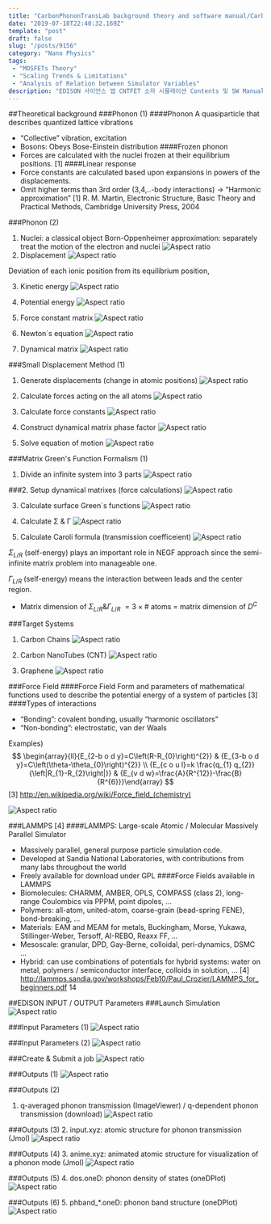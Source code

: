 ```yaml
---
title: "CarbonPhononTransLab background theory and software manual/CarbonPhononTransLab 배경 이론 및 소프트웨어 설명서"
date: "2019-07-18T22:40:32.169Z"
template: "post"
draft: false
slug: "/posts/9156"
category: "Nano Physics"
tags: 
 - "MOSFETs Theory"
 - "Scaling Trends & Limitations"
 - "Analysis of Relation between Simulator Variables"
description: "EDISON 사이언스 앱 CNTFET 소자 시뮬레이션 Contents 및 SW Manual"
---
```

##Theoretical background
###Phonon (1)
####Phonon
A quasiparticle that describes quantized lattice vibrations 
- “Collective” vibration, excitation
- Bosons: Obeys Bose-Einstein distribution
####Frozen phonon
- Forces are calculated with the nuclei frozen at their equilibrium positions. [1]
####Linear response
- Force constants are calculated based upon expansions in powers of the displacements. 
- Omit higher terms than 3rd order (3,4,..-body interactions) $\rightarrow$ “Harmonic approximation”
[1] R. M. Martin, Electronic Structure, Basic Theory and Practical Methods, Cambridge University Press, 2004

###Phonon (2)
1. Nuclei: a classical object
Born-Oppenheimer approximation: separately treat the motion of the electron and nuclei
![Aspect ratio](/media/POST/9156/0.jpg)
2. Displacement
![Aspect ratio](/media/POST/9156/1.jpg)

Deviation of each ionic position from its equilibrium position,

3. Kinetic energy
![Aspect ratio](/media/POST/9156/2.jpg)

4. Potential energy
![Aspect ratio](/media/POST/9156/3.jpg)

5. Force constant matrix
![Aspect ratio](/media/POST/9156/4.jpg)

6. Newton`s equation
![Aspect ratio](/media/POST/9156/5.jpg)

7. Dynamical matrix
![Aspect ratio](/media/POST/9156/6.jpg)

###Small Displacement Method (1)
1. Generate displacements (change in atomic positions)
![Aspect ratio](/media/POST/9156/7.jpg)

2. Calculate forces acting on the all atoms
![Aspect ratio](/media/POST/9156/8.jpg)

3. Calculate force constants
![Aspect ratio](/media/POST/9156/9.jpg)

4. Construct dynamical matrix phase factor
![Aspect ratio](/media/POST/9156/10.jpg)

5. Solve equation of motion
![Aspect ratio](/media/POST/9156/11.jpg)

###Matrix Green's Function Formalism (1)
1. Divide an infinite system into 3 parts
![Aspect ratio](/media/POST/9156/12.jpg)

###2. Setup dynamical matrixes (force calculations)
![Aspect ratio](/media/POST/9156/13.jpg)

3. Calculate surface Green`s functions
![Aspect ratio](/media/POST/9156/14.jpg)

4. Calculate Σ & Γ
![Aspect ratio](/media/POST/9156/15.jpg)

5. Calculate Caroli formula (transmission coefficeient)
![Aspect ratio](/media/POST/9156/16.jpg)

$\Sigma_{L / R}$ (self-energy) plays an important role in NEGF approach since the semi-infinite matrix problem into manageable one.

$\Gamma_{L / R}$ (self-energy) means the interaction between leads and the center region.

- Matrix dimension of $\Sigma_{L / R} \& \Gamma_{L / R}$ $=3 \times \#$ atoms $=$ matrix dimension of $D^{C}$

###Target Systems

1. Carbon Chains
![Aspect ratio](/media/POST/9156/17.jpg)

2. Carbon NanoTubes (CNT)
![Aspect ratio](/media/POST/9156/18.jpg)

3. Graphene
![Aspect ratio](/media/POST/9156/19.jpg)

###Force Field
####Force Field
Form and parameters of mathematical functions used to describe the potential energy of a system of particles [3]
####Types of interactions
- “Bonding”: covalent bonding, usually “harmonic oscillators”
- “Non-bonding”: electrostatic, van der Waals 

Examples) 
$$
\begin{array}{ll}{E_{2-b o d y}=C\left(R-R_{0}\right)^{2}} & {E_{3-b o d y}=C\left(\theta-\theta_{0}\right)^{2}} \\ {E_{c o u l}=k \frac{q_{1} q_{2}}{\left|R_{1}-R_{2}\right|}} & {E_{v d w}=\frac{A}{R^{12}}-\frac{B}{R^{6}}}\end{array}
$$
[3] http://en.wikipedia.org/wiki/Force_field_(chemistry)

![Aspect ratio](/media/POST/9156/20.jpg)

 
###LAMMPS [4]
####LAMMPS: Large-scale Atomic / Molecular Massively Parallel Simulator
- Massively parallel, general purpose particle simulation code.
- Developed at Sandia National Laboratories, with contributions from many labs throughout the world 
- Freely available for download under GPL
####Force Fields available in LAMMPS
- Biomolecules: CHARMM, AMBER, OPLS, COMPASS (class 2), long-range Coulombics via PPPM, point
dipoles, ...
- Polymers: all-atom, united-atom, coarse-grain (bead-spring FENE), bond-breaking, ...
- Materials: EAM and MEAM for metals, Buckingham, Morse, Yukawa, Stillinger-Weber, Tersoff, AI-REBO,
 Reaxx FF, ...
- Mesoscale: granular, DPD, Gay-Berne, colloidal, peri-dynamics, DSMC ...
- Hybrid: can use combinations of potentials for hybrid systems: water on metal, polymers / semiconductor interface, colloids in solution, ...
[4] http://lammps.sandia.gov/workshops/Feb10/Paul_Crozier/LAMMPS_for_beginners.pdf 14

 

##EDISON INPUT / OUTPUT Parameters
###Launch Simulation
![Aspect ratio](/media/POST/9156/21.jpg)

###Input Parameters (1)
![Aspect ratio](/media/POST/9156/22.jpg)

###Input Parameters (2)
![Aspect ratio](/media/POST/9156/23.jpg)

###Create & Submit a job
![Aspect ratio](/media/POST/9156/24.jpg)

###Outputs (1)
![Aspect ratio](/media/POST/9156/25.jpg)


###Outputs (2)
1. q-averaged phonon transmission (ImageViewer) / q-dependent phonon transmission (download)
![Aspect ratio](/media/POST/9156/26.jpg)


###Outputs (3)
2. input.xyz: atomic structure for phonon transmission (Jmol)
![Aspect ratio](/media/POST/9156/27.jpg)

###Outputs (4)
3. anime.xyz: animated atomic structure for visualization of a phonon mode (Jmol)
![Aspect ratio](/media/POST/9156/28.jpg)

###Outputs (5)
4. dos.oneD: phonon density of states (oneDPlot)
![Aspect ratio](/media/POST/9156/29.jpg)


###Outputs (6)
5. phband_*.oneD: phonon band structure (oneDPlot)
![Aspect ratio](/media/POST/9156/30.jpg)

